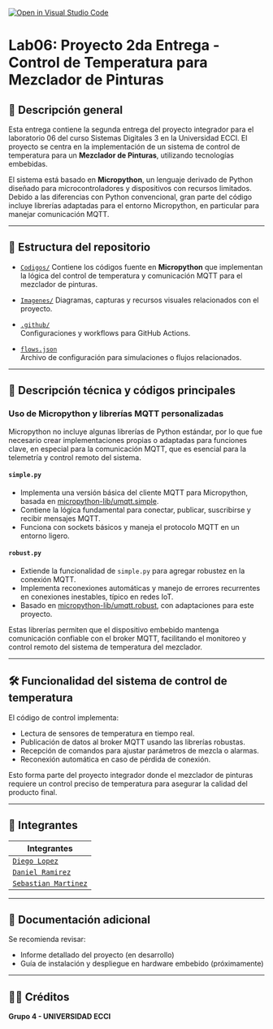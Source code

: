 [![Open in Visual Studio Code](https://classroom.github.com/assets/open-in-vscode-2e0aaae1b6195c2367325f4f02e2d04e9abb55f0b24a779b69b11b9e10269abc.svg)](https://classroom.github.com/online_ide?assignment_repo_id=19556764&assignment_repo_type=AssignmentRepo)

# Lab06: Proyecto 2da Entrega - Control de Temperatura para Mezclador de Pinturas

## 📘 Descripción general

Esta entrega contiene la segunda entrega del proyecto integrador para el laboratorio 06 del curso Sistemas Digitales 3 en la Universidad ECCI. El proyecto se centra en la implementación de un sistema de control de temperatura para un **Mezclador de Pinturas**, utilizando tecnologías embebidas.

El sistema está basado en **Micropython**, un lenguaje derivado de Python diseñado para microcontroladores y dispositivos con recursos limitados. Debido a las diferencias con Python convencional, gran parte del código incluye librerías adaptadas para el entorno Micropython, en particular para manejar comunicación MQTT.

---

## 📂 Estructura del repositorio

- [`Codigos/`](https://github.com/ECCI-Sistemas-Digitales-3/lab06-proyecto-2da-entrega-g4/tree/main/Codigos)
 Contiene los códigos fuente en **Micropython** que implementan la lógica del control de temperatura y comunicación MQTT para el mezclador de pinturas.

- [`Imagenes/`](https://github.com/ECCI-Sistemas-Digitales-3/lab06-proyecto-2da-entrega-g4/tree/main/Imagenes)  Diagramas, capturas y recursos visuales relacionados con el proyecto.

- [`.github/`]()  
  Configuraciones y workflows para GitHub Actions.

- [`flows.json`](https://github.com/ECCI-Sistemas-Digitales-3/lab06-proyecto-2da-entrega-g4/blob/main/flows.json)  
  Archivo de configuración para simulaciones o flujos relacionados.

---

## 🔧 Descripción técnica y códigos principales

### Uso de Micropython y librerías MQTT personalizadas

Micropython no incluye algunas librerías de Python estándar, por lo que fue necesario crear implementaciones propias o adaptadas para funciones clave, en especial para la comunicación MQTT, que es esencial para la telemetría y control remoto del sistema.

#### `simple.py`

- Implementa una versión básica del cliente MQTT para Micropython, basada en [micropython-lib/umqtt.simple](https://github.com/micropython/micropython-lib/tree/master/micropython/umqtt.simple).
- Contiene la lógica fundamental para conectar, publicar, suscribirse y recibir mensajes MQTT.
- Funciona con sockets básicos y maneja el protocolo MQTT en un entorno ligero.

#### `robust.py`

- Extiende la funcionalidad de `simple.py` para agregar robustez en la conexión MQTT.
- Implementa reconexiones automáticas y manejo de errores recurrentes en conexiones inestables, típico en redes IoT.
- Basado en [micropython-lib/umqtt.robust](https://github.com/micropython/micropython-lib/tree/master/micropython/umqtt.robust), con adaptaciones para este proyecto.
  
Estas librerías permiten que el dispositivo embebido mantenga comunicación confiable con el broker MQTT, facilitando el monitoreo y control remoto del sistema de temperatura del mezclador.

---

## 🛠️ Funcionalidad del sistema de control de temperatura

El código de control implementa:

- Lectura de sensores de temperatura en tiempo real.
- Publicación de datos al broker MQTT usando las librerías robustas.
- Recepción de comandos para ajustar parámetros de mezcla o alarmas.
- Reconexión automática en caso de pérdida de conexión.

Esto forma parte del proyecto integrador donde el mezclador de pinturas requiere un control preciso de temperatura para asegurar la calidad del producto final.

---

## 👥 Integrantes

| Integrantes                   |
|------------------------------|
| [`Diego Lopez`][Alejo]        |
| [`Daniel Ramirez`][Daniel]    |
| [`Sebastian Martinez`][Sebas] |

---

## 📄 Documentación adicional

Se recomienda revisar:

- Informe detallado del proyecto (en desarrollo)  
- Guía de instalación y despliegue en hardware embebido (próximamente)

---

## 👨‍🔧 Créditos

**Grupo 4 - UNIVERSIDAD ECCI**

[//]: # (Referencias)

[Alejo]: <https://github.com/Alejibiris>  
[Daniel]: <https://github.com/D4N1EL-R4M1R3Z>  
[Sebas]: <https://github.com/SebasMtz30>  


